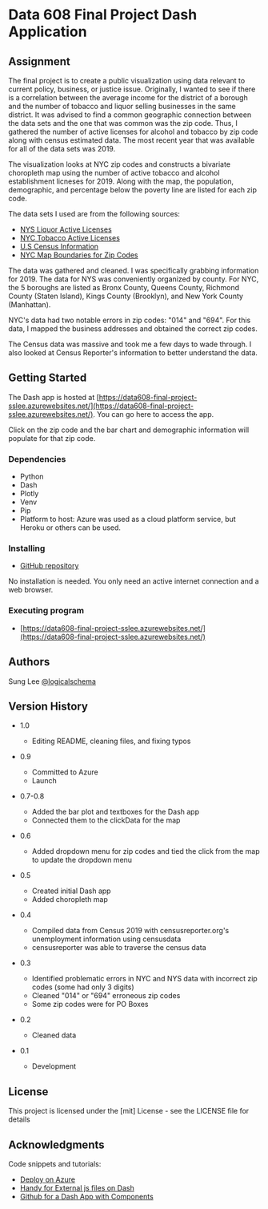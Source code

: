 # Data 608 Final Project Dash Application


## Assignment
The final project is to create a public visualization using data relevant to current policy, business, or justice issue. Originally, I wanted to see if there is a correlation between the average income for the district of a borough and the number of tobacco and liquor selling businesses in the same district. It was advised to find a common geographic connection between the data sets and the one that was common was the zip code. Thus, I gathered the number of active licenses for alcohol and tobacco by zip code along with census estimated data. The most recent year that was available for all of the data sets was 2019. 

The visualization looks at NYC zip codes and constructs a bivariate choropleth map using the number of active tobacco and alcohol establishment licneses for 2019. Along with the map, the population, demographic, and percentage below the poverty line are listed for each zip code.

The data sets I used are from the following sources:

* [NYS Liquor Active Licenses](https://data.ny.gov/Economic-Development/Liquor-Authority-Current-List-of-Active-Licenses/hrvs-fxs2)
* [NYC Tobacco Active Licenses](https://data.cityofnewyork.us/Business/Active-Tobacco-Retail-Dealer-Licenses/adw8-wvxb)
* [U.S Census Information](https://www.census.gov/quickfacts/newyorkcitynewyork)
* [NYC Map Boundaries for Zip Codes](https://www1.nyc.gov/site/planning/data-maps/open-data/districts-download-metadata.page)

The data was gathered and cleaned. I was specifically grabbing information for 2019. The data for NYS was conveniently organized by county. For NYC, the 5 boroughs are listed as Bronx County, Queens County, Richmond County (Staten Island), Kings County (Brooklyn), and New York County (Manhattan). 

NYC's data had two notable errors in zip codes: "014" and "694". For this data, I mapped the business addresses and obtained the correct zip codes. 

The Census data was massive and took me a few days to wade through. I also looked at Census Reporter's information to better understand the data.

## Getting Started

The Dash app is hosted at [https://data608-final-project-sslee.azurewebsites.net/](https://data608-final-project-sslee.azurewebsites.net/). You can go here to access the app. 

Click on the zip code and the bar chart and demographic information will populate for that zip code.

### Dependencies

* Python
* Dash
* Plotly
* Venv
* Pip
* Platform to host: Azure was used as a cloud platform service, but Heroku or others can be used.

### Installing

* [GitHub repository](https://github.com/logicalschema/data608-final-project-sslee)

No installation is needed. You only need an active internet connection and a web browser.

### Executing program

* [https://data608-final-project-sslee.azurewebsites.net/](https://data608-final-project-sslee.azurewebsites.net/)

## Authors

Sung Lee 
[@logicalschema](https://twitter.com/logicalschema)

## Version History
* 1.0
    * Editing README, cleaning files, and fixing typos

* 0.9 
    * Committed to Azure
    * Launch

* 0.7-0.8
    * Added the bar plot and textboxes for the Dash app
    * Connected them to the clickData for the map 

* 0.6
    * Added dropdown menu for zip codes and tied the click from the map to update the dropdown menu

* 0.5
    * Created initial Dash app
    * Added choropleth map

* 0.4
    * Compiled data from Census 2019 with censusreporter.org's unemployment information using censusdata
    * censusreporter was able to traverse the census data

* 0.3
    * Identified problematic errors in NYC and NYS data with incorrect zip codes (some had only 3 digits)
    * Cleaned "014" or "694" erroneous zip codes
    * Some zip codes were for PO Boxes
* 0.2
    * Cleaned data
* 0.1
    * Development

## License

This project is licensed under the [mit] License - see the LICENSE file for details

## Acknowledgments

Code snippets and tutorials:
* [Deploy on Azure](https://resonance-analytics.com/blog/deploying-dash-apps-on-azure)
* [Handy for External js files on Dash](https://dash.plotly.com/external-resources)
* [Github for a Dash App with Components](https://github.com/plotly/dash-sample-apps/tree/main/apps/dash-oil-gas-ternary)

